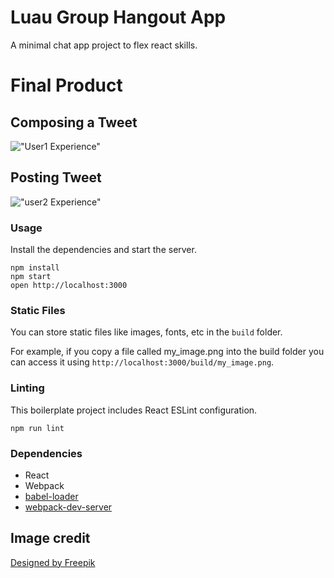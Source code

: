Luau Group Hangout App
=====================

A minimal chat app project to flex react skills.


# Final Product
## Composing a Tweet
!["User1 Experience"](https://i.gyazo.com/9dceab9e9b736f69594d3c30fce9caaa.gif)
## Posting Tweet
!["user2 Experience"](https://i.gyazo.com/3043172e7c2ac1caa197b296a5ac45ab.gif)

### Usage

Install the dependencies and start the server.

```
npm install
npm start
open http://localhost:3000
```

### Static Files

You can store static files like images, fonts, etc in the `build` folder.

For example, if you copy a file called my_image.png into the build folder you can access it using `http://localhost:3000/build/my_image.png`.

### Linting

This boilerplate project includes React ESLint configuration.

```
npm run lint
```

### Dependencies

* React
* Webpack
* [babel-loader](https://github.com/babel/babel-loader)
* [webpack-dev-server](https://github.com/webpack/webpack-dev-server)

## Image credit
<a href="https://www.freepik.com/free-vector/hawaiian-luau-background_3280726.htm">Designed by Freepik</a>
